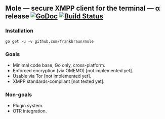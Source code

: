 ## Mole — secure XMPP client for the terminal — α release [![GoDoc](https://img.shields.io/badge/go-documentation-blue.svg?style=flat-square)](https://godoc.org/github.com/frankbraun/mole) [![Build Status](https://img.shields.io/travis/frankbraun/mole.svg?style=flat-square)](https://travis-ci.org/frankbraun/mole)

### Installation

```
go get -u -v github.com/frankbraun/mole
```

### Goals

- Minimal code base, Go only, cross-platform.
- Enforced encryption (via OMEMO) [not implemented yet].
- Usable via Tor [not implemented yet].
- XMPP standards-compliant [not tested yet].

### Non-goals

- Plugin system.
- OTR integration.
